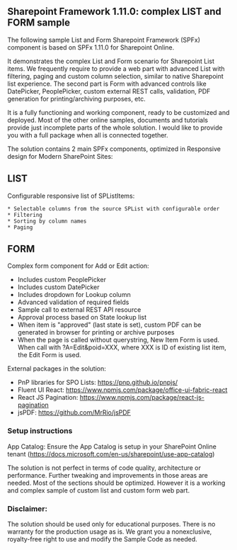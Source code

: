 ## Sharepoint Framework 1.11.0: complex LIST and FORM sample

The following sample List and Form Sharepoint Framework (SPFx) component is based on SPFx 1.11.0 for Sharepoint Online.

It demonstrates the complex List and Form scenario for Sharepoint List items. We frequently require to provide a web part with advanced List with filtering, paging and custom column selection, similar to native Sharepoint list experience. The second part is Form with advanced controls like DatePicker, PeoplePicker, custom external REST calls, validation, PDF generation for printing/archiving purposes, etc.

It is a fully functioning and working component, ready to be customized and deployed. Most of the other online samples, documents and tutorials provide just incomplete parts of the whole solution. I would like to provide you with a full package when all is connected together.

The solution contains 2 main SPFx components, optimized in Responsive design for Modern SharePoint Sites:

## LIST
Configurable responsive list of SPListItems:

	* Selectable columns from the source SPList with configurable order
	* Filtering
	* Sorting by column names
	* Paging
	
## FORM
Complex form component for Add or Edit action:

* Includes custom PeoplePicker
* Includes custom DatePicker
* Includes dropdown for Lookup column
* Advanced validation of required fields
* Sample call to external REST API resource
* Approval process based on State lookup list
* When item is "approved" (last state is set), custom PDF can be generated in browser for printing or archive purposes
* When the page is called without querystring, New Item Form is used. When call with ?A=Edit&poid=XXX, where XXX is ID of existing list item, the Edit Form is used.
	
External packages in the solution:

*  PnP libraries for SPO Lists: https://pnp.github.io/pnpjs/
*  Fluent UI React: https://www.npmjs.com/package/office-ui-fabric-react
*  React JS Pagination: https://www.npmjs.com/package/react-js-pagination
*  jsPDF: https://github.com/MrRio/jsPDF

### Setup instructions
App Catalog: Ensure the App Catalog is setup in your SharePoint Online tenant (https://docs.microsoft.com/en-us/sharepoint/use-app-catalog)

The solution is not perfect in terms of code quality, architecture or performance. Further tweaking and improvements in those areas are needed. Most of the sections should be optimized. However it is a working and complex sample of custom list and custom form web part.

### Disclaimer:
The solution should be used only for educational purposes. There is no warranty for the production usage as is. 
We grant you a nonexclusive, royalty-free right to use and modify the Sample Code as needed.